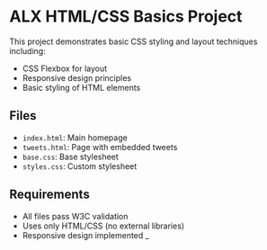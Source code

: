 # ALX HTML/CSS Basics Project

This project demonstrates basic CSS styling and layout techniques including:
- CSS Flexbox for layout
- Responsive design principles
- Basic styling of HTML elements

## Files
- `index.html`: Main homepage
- `tweets.html`: Page with embedded tweets
- `base.css`: Base stylesheet
- `styles.css`: Custom stylesheet

## Requirements
- All files pass W3C validation
- Uses only HTML/CSS (no external libraries)
- Responsive design implemented
_
